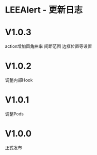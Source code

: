 
# LEEAlert - 更新日志

V1.0.3
==============
action增加圆角曲率 间距范围 边框位置等设置 

V1.0.2
==============
调整内部Hook

V1.0.1
==============
调整Pods

V1.0.0
==============
正式发布
